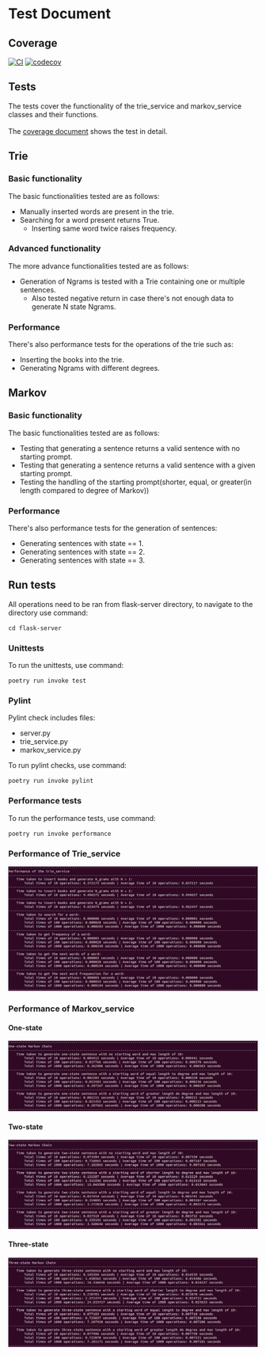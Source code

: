 # Test Document

## Coverage
[![CI](https://github.com/kodtld/Markov-s-Letters/actions/workflows/main.yml/badge.svg)](https://github.com/kodtld/Markov-s-Letters/actions/workflows/main.yml)
[![codecov](https://codecov.io/gh/kodtld/Markov-s-Letters/branch/master/graph/badge.svg?token=GZHXEZIJ17)](https://codecov.io/gh/kodtld/Markov-s-Letters)

## Tests
The tests cover the functionality of the trie_service and markov_service classes and their functions.<br><br>
The [coverage document](https://codecov.io/gh/kodtld/Markov-s-Letters) shows the test in detail. 

## Trie

### Basic functionality
The basic functionalities tested are as follows:
- Manually inserted words are present in the trie.
- Searching for a word present returns True.
  - Inserting same word twice raises frequency.

### Advanced functionality
The more advance functionalities tested are as follows:
- Generation of Ngrams is tested with a Trie containing one or multiple sentences.
  - Also tested negative return in case there's not enough data to generate N state Ngrams.

### Performance
There's also performance tests for the operations of the trie such as:
- Inserting the books into the trie.
- Generating Ngrams with different degrees.

## Markov
### Basic functionality
The basic functionalities tested are as follows:
- Testing that generating a sentence returns a valid sentence with no starting prompt.
- Testing that generating a sentence returns a valid sentence with a given starting prompt.
- Testing the handling of the starting prompt(shorter, equal, or greater(in length compared to degree of Markov))

### Performance
There's also performance tests for the generation of sentences:
- Generating sentences with state == 1.
- Generating sentences with state == 2.
- Generating sentences with state == 3.

## Run tests
All operations need to be ran from flask-server directory, to navigate to the directory use command:
```
cd flask-server
```
### Unittests
To run the unittests, use command:
```
poetry run invoke test
```

### Pylint
Pylint check includes files:
- server.py
- trie_service.py
- markov_service.py <br>

To run pylint checks, use command:
```
poetry run invoke pylint
```

### Performance tests
To run the performance tests, use command:
```
poetry run invoke performance
```

### Performance of Trie_service

![Performance of trie_service](https://github.com/kodtld/Markov-s-Letters/blob/master/documentation/images/UPDATE_Trie_service_performance.jpg)

### Performance of Markov_service

#### One-state
![One-state performance](https://github.com/kodtld/Markov-s-Letters/blob/master/documentation/images/One_state_performance.jpg)

#### Two-state
![Two-state performance](https://github.com/kodtld/Markov-s-Letters/blob/master/documentation/images/Two_state_performance.jpg)

#### Three-state
![Three-state performance](https://github.com/kodtld/Markov-s-Letters/blob/master/documentation/images/Three_state_performance.jpg)
